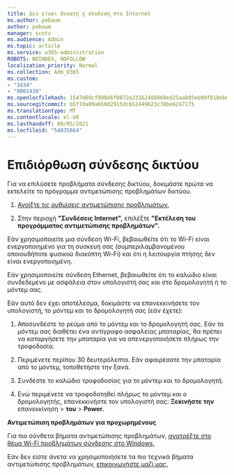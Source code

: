```yaml
---
title: Δεν είναι δυνατή η σύνδεση στο Internet
ms.author: pebaum
author: pebaum
manager: scotv
ms.audience: Admin
ms.topic: article
ms.service: o365-administration
ROBOTS: NOINDEX, NOFOLLOW
localization_priority: Normal
ms.collection: Adm_O365
ms.custom:
- "3434"
- "9001438"
ms.openlocfilehash: 1547d69cf990d6f0872e23162408860ed25aa805eb99f818eb079d0f7e04ce35
ms.sourcegitcommit: b5f7da89a650d2915dc652449623c78be6247175
ms.translationtype: MT
ms.contentlocale: el-GR
ms.lasthandoff: 08/05/2021
ms.locfileid: "54035664"
---
```

# <a name="fix-network-connection"></a>Επιδιόρθωση σύνδεσης δικτύου

Για να επιλύσετε προβλήματα σύνδεσης δικτύου, δοκιμάστε πρώτα να εκτελείτε το πρόγραμμα αντιμετώπισης προβλημάτων δικτύου. 

1. [Ανοίξτε τις ρυθμίσεις αντιμετώπισης προβλημάτων.](ms-settings:troubleshoot)

2. Στην περιοχή **"Συνδέσεις Internet",** επιλέξτε **"Εκτέλεση του προγράμματος αντιμετώπισης προβλημάτων".**

Εάν χρησιμοποιείτε μια σύνδεση Wi-Fi, βεβαιωθείτε ότι το Wi-Fi είναι ενεργοποιημένο για τη συσκευή σας (συμπεριλαμβανομένου οποιουδήποτε φυσικού διακόπτη Wi-Fi) και ότι η λειτουργία πτήσης δεν είναι ενεργοποιημένη.

Εάν χρησιμοποιείτε σύνδεση Ethernet, βεβαιωθείτε ότι το καλώδιο είναι συνδεδεμένο με ασφάλεια στον υπολογιστή σας και στο δρομολογητή ή το μόντεμ σας.

Εάν αυτό δεν έχει αποτέλεσμα, δοκιμάστε να επανεκκινήσετε τον υπολογιστή, το μόντεμ και το δρομολογητή σας (εάν έχετε):

1. Αποσυνδέστε το ρεύμα από το μόντεμ και το δρομολογητή σας. Εάν το μόντεμ σας διαθέτει ένα αντίγραφο ασφαλείας μπαταρίας, θα πρέπει να καταργήσετε την μπαταρία για να απενεργοποιήσετε πλήρως την τροφοδοσία.

2. Περιμένετε περίπου 30 δευτερόλεπτα. Εάν αφαιρέσατε την μπαταρία από το μόντεμ, τοποθετήστε την ξανά.

3. Συνδέστε το καλώδιο τροφοδοσίας για το μόντεμ και το δρομολογητή.

4. Ενώ περιμένετε να τροφοδοτηθεί πλήρως το μόντεμ και ο δρομολογητής, επανεκκινήστε τον υπολογιστή σας: **Ξεκινήστε την** επανεκκίνηση  >  **του**  >  **Power.**

**Αντιμετώπιση προβλημάτων για προχωρημένους**

Για πιο σύνθετα βήματα αντιμετώπισης προβλημάτων, [ανατρέξτε στο θέμα Wi-Fi προβλημάτων σύνδεσης στο Windows.](https://support.microsoft.com/help/10741?ocid=SMC10741%2F) 

Εάν δεν είστε άνετα να χρησιμοποιήσετε τα πιο τεχνικά βήματα αντιμετώπισης προβλημάτων, [επικοινωνήστε μαζί μας.](https://support.microsoft.com/contactus)
